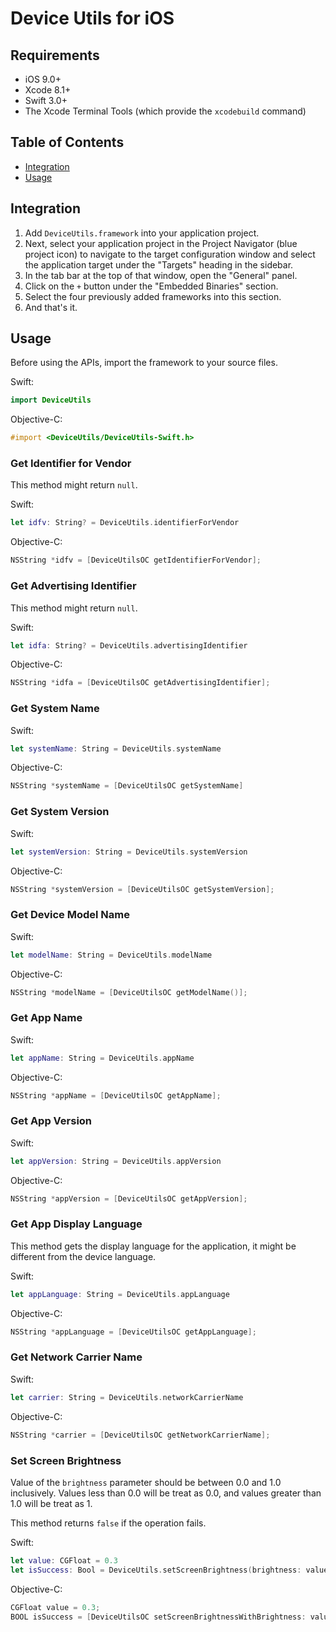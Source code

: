 # Device Utils for iOS

## Requirements

- iOS 9.0+
- Xcode 8.1+
- Swift 3.0+
- The Xcode Terminal Tools (which provide the `xcodebuild` command)

## Table of Contents

* [Integration](#integration)
* [Usage](#usage)

## Integration

1. Add `DeviceUtils.framework` into your application project.
2. Next, select your application project in the Project Navigator (blue project icon) to navigate to the target configuration window and select the application target under the "Targets" heading in the sidebar.
3. In the tab bar at the top of that window, open the "General" panel.
4. Click on the `+` button under the "Embedded Binaries" section.
5. Select the four previously added frameworks into this section.
6. And that's it.

## Usage

Before using the APIs, import the framework to your source files.

Swift:

```swift
import DeviceUtils
```

Objective-C:

```objective-c
#import <DeviceUtils/DeviceUtils-Swift.h>
```

### Get Identifier for Vendor

This method might return `null`.

Swift:

```swift
let idfv: String? = DeviceUtils.identifierForVendor
```

Objective-C:

```objective-c
NSString *idfv = [DeviceUtilsOC getIdentifierForVendor];
```

### Get Advertising Identifier

This method might return `null`.

Swift:

```swift
let idfa: String? = DeviceUtils.advertisingIdentifier
```

Objective-C:

```objective-c
NSString *idfa = [DeviceUtilsOC getAdvertisingIdentifier];
```

### Get System Name

Swift:

```swift
let systemName: String = DeviceUtils.systemName
```

Objective-C:

```objective-c
NSString *systemName = [DeviceUtilsOC getSystemName]
```

### Get System Version

Swift:

```swift
let systemVersion: String = DeviceUtils.systemVersion
```

Objective-C:

```objective-c
NSString *systemVersion = [DeviceUtilsOC getSystemVersion];
```

### Get Device Model Name

Swift:

```swift
let modelName: String = DeviceUtils.modelName
```

Objective-C:

```objective-c
NSString *modelName = [DeviceUtilsOC getModelName()];
```

### Get App Name

Swift:

```swift
let appName: String = DeviceUtils.appName
```

Objective-C:

```objective-c
NSString *appName = [DeviceUtilsOC getAppName];
```

### Get App Version

Swift:

```swift
let appVersion: String = DeviceUtils.appVersion
```

Objective-C:

```objective-c
NSString *appVersion = [DeviceUtilsOC getAppVersion];
```

### Get App Display Language

This method gets the display language for the application, it might be different from the device language.

Swift:

```swift
let appLanguage: String = DeviceUtils.appLanguage
```

Objective-C:

```objective-c
NSString *appLanguage = [DeviceUtilsOC getAppLanguage];
```

### Get Network Carrier Name

Swift:

```swift
let carrier: String = DeviceUtils.networkCarrierName
```

Objective-C:

```objective-c
NSString *carrier = [DeviceUtilsOC getNetworkCarrierName];
```

### Set Screen Brightness

Value of the `brightness` parameter should be  between 0.0 and 1.0 inclusively. Values less than 0.0 will be treat as 0.0, and values greater than 1.0 will be treat as 1.

This method returns `false` if the operation fails.

Swift:

```swift
let value: CGFloat = 0.3
let isSuccess: Bool = DeviceUtils.setScreenBrightness(brightness: value)
```

Objective-C:

```objective-c
CGFloat value = 0.3;
BOOL isSuccess = [DeviceUtilsOC setScreenBrightnessWithBrightness: value];
```
